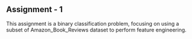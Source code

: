  ## Assignment - 1 ##

This assignment is a binary classification problem, focusing on using a subset of Amazon_Book_Reviews dataset to perform feature engineering.
